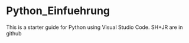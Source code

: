 # Python_Einfuehrung
This is a starter guide for Python using Visual Studio Code.
SH+JR are in github
